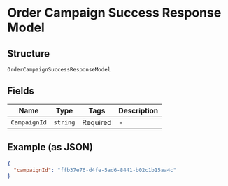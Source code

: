 
# Order Campaign Success Response Model

## Structure

`OrderCampaignSuccessResponseModel`

## Fields

| Name | Type | Tags | Description |
|  --- | --- | --- | --- |
| `CampaignId` | `string` | Required | - |

## Example (as JSON)

```json
{
  "campaignId": "ffb37e76-d4fe-5ad6-8441-b02c1b15aa4c"
}
```

